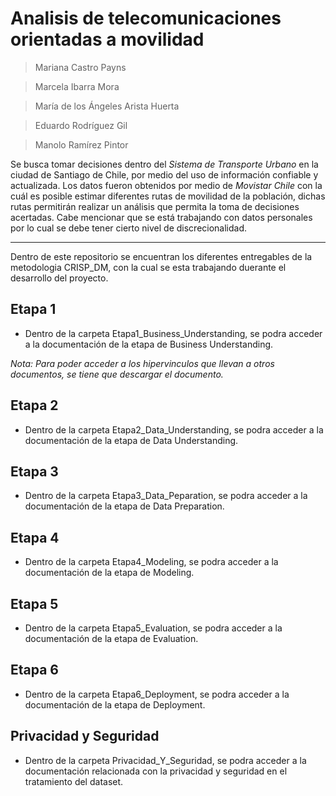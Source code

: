 # Analisis de telecomunicaciones orientadas a movilidad

> Mariana Castro Payns

> Marcela Ibarra Mora

> María de los Ángeles Arista Huerta

> Eduardo Rodríguez Gil

> Manolo Ramírez Pintor

Se busca tomar decisiones dentro del *Sistema de Transporte Urbano* en la ciudad de Santiago de Chile, por medio del uso de información confiable y actualizada. Los datos fueron obtenidos por medio de *Movistar  Chile* con la cuál es posible estimar diferentes rutas de movilidad de la población, dichas rutas permitirán realizar un análisis que permita la toma de decisiones acertadas. Cabe mencionar que se está trabajando con datos personales por lo cual se debe tener cierto nivel de discrecionalidad. 

---

Dentro de este repositorio se encuentran los diferentes entregables de la metodologia CRISP_DM, con la cual se esta trabajando duerante el desarrollo del proyecto.

## Etapa 1
- Dentro de la carpeta Etapa1_Business_Understanding, se podra acceder a la documentación de la etapa de Business Understanding.

*Nota: Para poder acceder a los hipervinculos que llevan a otros documentos, se tiene que descargar el documento.*


## Etapa 2
- Dentro de la carpeta Etapa2_Data_Understanding, se podra acceder a la documentación de la etapa de Data Understanding.


## Etapa 3
- Dentro de la carpeta Etapa3_Data_Peparation, se podra acceder a la documentación de la etapa de Data Preparation.


## Etapa 4
- Dentro de la carpeta Etapa4_Modeling, se podra acceder a la documentación de la etapa de Modeling.


## Etapa 5
- Dentro de la carpeta Etapa5_Evaluation, se podra acceder a la documentación de la etapa de Evaluation.


## Etapa 6
- Dentro de la carpeta Etapa6_Deployment, se podra acceder a la documentación de la etapa de Deployment.


## Privacidad y Seguridad
- Dentro de la carpeta Privacidad_Y_Seguridad, se podra acceder a la documentación relacionada con la privacidad y seguridad en el tratamiento del dataset.

